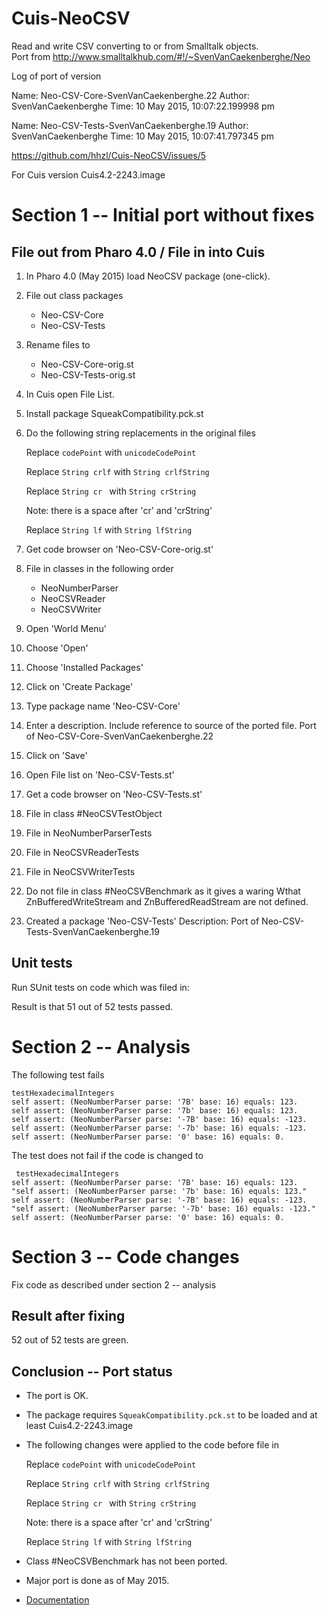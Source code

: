 # Cuis-NeoCSV
Read and write CSV converting to or from Smalltalk objects.  
Port from http://www.smalltalkhub.com/#!/~SvenVanCaekenberghe/Neo

Log of port of version 

Name: Neo-CSV-Core-SvenVanCaekenberghe.22
Author: SvenVanCaekenberghe
Time: 10 May 2015, 10:07:22.199998 pm

Name: Neo-CSV-Tests-SvenVanCaekenberghe.19
Author: SvenVanCaekenberghe
Time: 10 May 2015, 10:07:41.797345 pm

https://github.com/hhzl/Cuis-NeoCSV/issues/5

For Cuis version Cuis4.2-2243.image


# Section 1 -- Initial port without fixes

## File out from Pharo 4.0  / File in into Cuis

1. In Pharo 4.0 (May 2015) load NeoCSV package (one-click).
2. File out class packages
    - Neo-CSV-Core
    - Neo-CSV-Tests
3. Rename files to
    - Neo-CSV-Core-orig.st
    - Neo-CSV-Tests-orig.st
4. In Cuis open File List.
5. Install package SqueakCompatibility.pck.st
6. Do the following string replacements in the original files

   Replace ``codePoint``
   with ``unicodeCodePoint``

   Replace ``String crlf``
   with ``String crlfString``

   Replace ``String cr ``
   with ``String crString ``

   Note: there is a space after 'cr' and 'crString'

   Replace ``String lf``
   with ``String lfString``

5. Get code browser on 'Neo-CSV-Core-orig.st'
6. File in classes in the following order
    - NeoNumberParser
    - NeoCSVReader
    - NeoCSVWriter
7. Open 'World Menu'
8. Choose 'Open'
9. Choose 'Installed Packages'
10. Click on 'Create Package'
11. Type package name 'Neo-CSV-Core'
12. Enter a description. Include reference to source of the ported file.
    Port of Neo-CSV-Core-SvenVanCaekenberghe.22
13. Click on 'Save'
14. Open File list on 'Neo-CSV-Tests.st'
15. Get a code browser on 'Neo-CSV-Tests.st'
16. File in class #NeoCSVTestObject
17. File in NeoNumberParserTests
18. File in NeoCSVReaderTests
19. File in NeoCSVWriterTests
20. Do not file in class #NeoCSVBenchmark as it gives a waring Wthat ZnBufferedWriteStream and ZnBufferedReadStream are not defined.
21. Created a package 'Neo-CSV-Tests'
    Description: Port of Neo-CSV-Tests-SvenVanCaekenberghe.19

## Unit tests 

Run SUnit tests on code which was filed in:

Result is that 51 out of 52 tests passed.


# Section 2 -- Analysis

The following test fails

    testHexadecimalIntegers
	self assert: (NeoNumberParser parse: '7B' base: 16) equals: 123.
	self assert: (NeoNumberParser parse: '7b' base: 16) equals: 123.
	self assert: (NeoNumberParser parse: '-7B' base: 16) equals: -123.
	self assert: (NeoNumberParser parse: '-7b' base: 16) equals: -123.
	self assert: (NeoNumberParser parse: '0' base: 16) equals: 0.

The test does not fail if the code is changed to

     testHexadecimalIntegers
	self assert: (NeoNumberParser parse: '7B' base: 16) equals: 123.
	"self assert: (NeoNumberParser parse: '7b' base: 16) equals: 123."
	self assert: (NeoNumberParser parse: '-7B' base: 16) equals: -123.
	"self assert: (NeoNumberParser parse: '-7b' base: 16) equals: -123."
	self assert: (NeoNumberParser parse: '0' base: 16) equals: 0.


# Section 3 -- Code changes 


Fix code as described under section 2 -- analysis

## Result after fixing 


52 out of 52 tests are green.



## Conclusion -- Port status

- The port is OK.
- The package requires ``SqueakCompatibility.pck.st`` to be loaded and at least Cuis4.2-2243.image
- The following changes were applied to the code before file in

   Replace ``codePoint``
   with ``unicodeCodePoint``

   Replace ``String crlf``
   with ``String crlfString``

   Replace ``String cr ``
   with ``String crString ``

   Note: there is a space after 'cr' and 'crString'

   Replace ``String lf``
   with ``String lfString``

- Class #NeoCSVBenchmark has not been ported.
- Major port is done as of May 2015. 

- [Documentation](https://github.com/svenvc/docs/blob/master/neo/neo-csv-paper.md)
